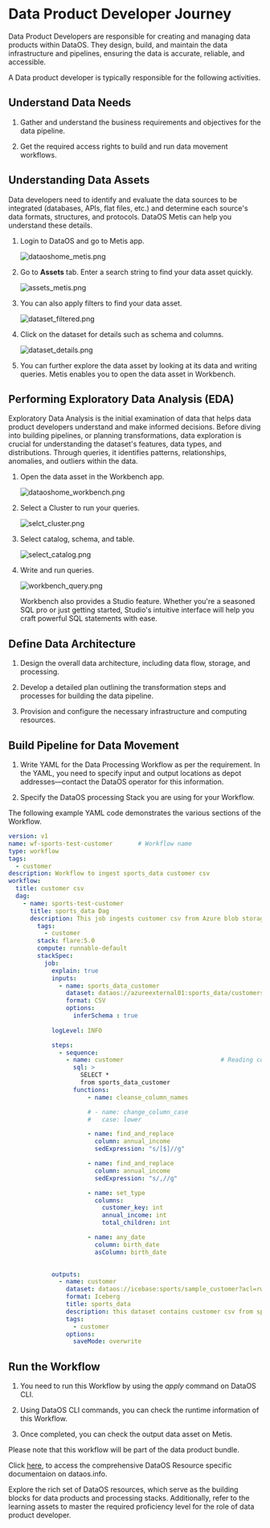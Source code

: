 # Data Product Developer Journey

Data Product Developers are responsible for creating and managing data products within DataOS. They design, build, and maintain the data infrastructure and pipelines, ensuring the data is accurate, reliable, and accessible.

A Data product developer is typically responsible for the following activities.

## Understand Data Needs

1. Gather and understand the business requirements and objectives for the data pipeline.

2. Get the required access rights to build and run data movement workflows.


## Understanding Data Assets

Data developers need to identify and evaluate the data sources to be integrated (databases, APIs, flat files, etc.) and determine each source's data formats, structures, and protocols. DataOS Metis can help you understand these details.


1. Login to DataOS and go to Metis app.
    
    ![dataoshome_metis.png](/getting_started/dataoshome_metis.png)
    
2. Go to **Assets** tab. Enter a search string to find your data asset quickly.
    
    ![assets_metis.png](/getting_started/assets_metis.png)
    
3. You can also apply filters to find your data asset.
    
    ![dataset_filtered.png](/getting_started/dataset_filtered.png)
    
4. Click on the dataset for details such as schema and columns.
    
    ![dataset_details.png](/getting_started/dataset_details.png)

5. You can further explore the data asset by looking at its data and writing queries. Metis enables you to open the data asset in Workbench.

## Performing Exploratory Data Analysis (EDA)

Exploratory Data Analysis is the initial examination of data that helps data product developers understand and make informed decisions. Before diving into building pipelines, or planning transformations, data exploration is crucial for understanding the dataset's features, data types, and distributions. Through queries, it identifies patterns, relationships, anomalies, and outliers within the data.

1. Open the data asset in the Workbench app.
    
    ![dataoshome_workbench.png](/getting_started/dataoshome_workbench.png)
    
2. Select a Cluster to run your queries.
    
    ![selct_cluster.png](/getting_started/selct_cluster.png)
    
3. Select catalog, schema, and table.
    
    ![select_catalog.png](/getting_started/select_catalog.png)
    
4. Write and run queries. 
    
    ![workbench_query.png](/getting_started/workbench_query.png)
    
    Workbench also provides a Studio feature. Whether you're a seasoned SQL pro or just getting started, Studio's intuitive interface will help you craft powerful SQL statements with ease.
    
## Define Data Architecture

1. Design the overall data architecture, including data flow, storage, and processing.

2. Develop a detailed plan outlining the transformation steps and processes for building the data pipeline.

3. Provision and configure the necessary infrastructure and computing resources.


## Build Pipeline for Data Movement

1. Write YAML for the Data Processing Workflow as per the requirement. In the YAML, you need to specify input and output locations as depot addresses—contact the DataOS operator for this information.

2. Specify the DataOS processing Stack you are using for your Workflow.

The following example YAML code demonstrates the various sections of the Workflow.

```yaml
version: v1
name: wf-sports-test-customer       # Workflow name
type: workflow
tags:  
  - customer
description: Workflow to ingest sports_data customer csv
workflow:  
  title: customer csv 
  dag:    
    - name: sports-test-customer
      title: sports_data Dag
      description: This job ingests customer csv from Azure blob storage into icebase catalog 
        tags:         
          - customer    
        stack: flare:5.0        
        compute: runnable-default
        stackSpec:         
          job:            
            explain: true            
            inputs:                                
              - name: sports_data_customer                                                                                              
                dataset: dataos://azureexternal01:sports_data/customers/
                format: CSV
                options:
                  inferSchema : true
  
            logLevel: INFO

            steps:              
              - sequence:                  
                - name: customer                           # Reading columns from definition files.File names is used to create Survey Ids                    
                  sql: > 
                    SELECT *
                    from sports_data_customer   
                  functions: 
                      - name: cleanse_column_names

                      # - name: change_column_case 
                      #   case: lower

                      - name: find_and_replace 
                        column: annual_income
                        sedExpression: "s/[$]//g"

                      - name: find_and_replace 
                        column: annual_income
                        sedExpression: "s/,//g"

                      - name: set_type 
                        columns: 
                          customer_key: int 
                          annual_income: int
                          total_children: int

                      - name: any_date 
                        column: birth_date
                        asColumn: birth_date

                                                 
            outputs:              
              - name: customer
                dataset: dataos://icebase:sports/sample_customer?acl=rw
                format: Iceberg
                title: sports_data
                description: this dataset contains customer csv from sports_data 
                tags:                                                                     
                  - customer
                options:                  
                  saveMode: overwrite

```
## Run the Workflow 

1. You need to run this Workflow by using the *apply* command on DataOS CLI.

2. Using DataOS CLI commands, you can check the runtime information of this Workflow.

3. Once completed, you can check the output data asset on Metis.

Please note that this workflow will be part of the data product bundle. 

Click [here](/resources/stacks/flare/), to access the comprehensive DataOS Resource specific documentaion on dataos.info. 

Explore the rich set of DataOS resources, which serve as the building blocks for data products and processing stacks. Additionally, refer to the learning assets to master the required proficiency level for the role of data product developer.